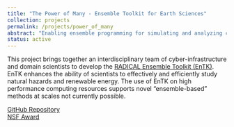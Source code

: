 ```yaml
---
title: "The Power of Many - Ensemble Toolkit for Earth Sciences"
collection: projects
permalink: /projects/power_of_many
abstract: "Enabling ensemble programming for simulating and analyzing climatic models and seismic wave data."
status: active
---
```


This project brings together an interdisciplinary team of cyber-infrastructure and domain scientists to develop the [RADICAL Ensemble Toolkit (EnTK)](https://github.com/radical-cybertools/radical.entk). EnTK enhances the ability of scientists to effectively and efficiently study natural hazards and renewable energy. The use of EnTK on high performance computing resources supports novel “ensemble-based” methods at scales not currently possible.

<a href="https://github.com/radical-collaboration/hpc-workflows"><i class="fa fa-github"></i>GitHub Repository</a><br>
<a href="https://www.nsf.gov/awardsearch/showAward?AWD_ID=1639694"><i class="fa fa-nsf"></i>NSF Award</a>
